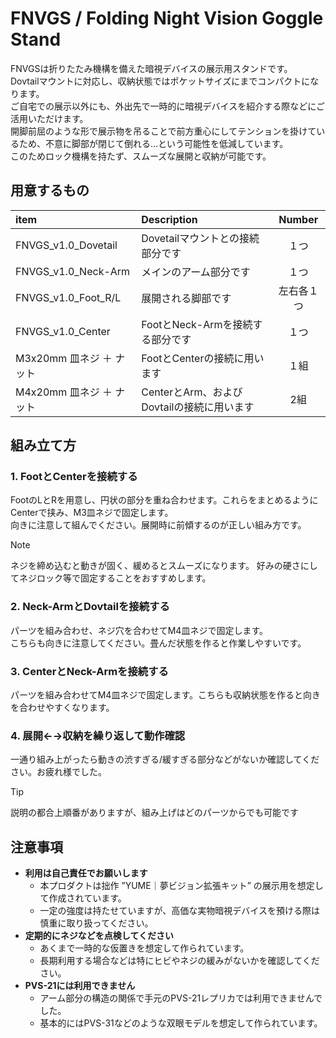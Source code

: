 # FNVGS / Folding Night Vision Goggle Stand
FNVGSは折りたたみ機構を備えた暗視デバイスの展示用スタンドです。  
Dovtailマウントに対応し、収納状態ではポケットサイズにまでコンパクトになります。  
ご自宅での展示以外にも、外出先で一時的に暗視デバイスを紹介する際などにご活用いただけます。  
開脚前屈のような形で展示物を吊ることで前方重心にしてテンションを掛けているため、不意に脚部が閉じて倒れる…という可能性を低減しています。  
このためロック機構を持たず、スムーズな展開と収納が可能です。  

## 用意するもの
| item | Description | Number |
| :--- | :--- | :---: |
| FNVGS_v1.0_Dovetail | Dovetailマウントとの接続部分です | １つ |
| FNVGS_v1.0_Neck-Arm | メインのアーム部分です | １つ |
| FNVGS_v1.0_Foot_R/L | 展開される脚部です | 左右各１つ |
| FNVGS_v1.0_Center | FootとNeck-Armを接続する部分です | １つ |
| M3x20mm 皿ネジ ＋ ナット | FootとCenterの接続に用います | １組 |
| M4x20mm 皿ネジ ＋ ナット | CenterとArm、およびDovtailの接続に用います | 2組 |

## 組み立て方
### **1. FootとCenterを接続する**
FootのLとRを用意し、円状の部分を重ね合わせます。これらをまとめるようにCenterで挟み、M3皿ネジで固定します。  
向きに注意して組んでください。展開時に前傾するのが正しい組み方です。
> [!NOTE]
> ネジを締め込むと動きが固く、緩めるとスムーズになります。
> 好みの硬さにしてネジロック等で固定することをおすすめします。

### **2. Neck-ArmとDovtailを接続する**
パーツを組み合わせ、ネジ穴を合わせてM4皿ネジで固定します。  
こちらも向きに注意してください。畳んだ状態を作ると作業しやすいです。

### **3. CenterとNeck-Armを接続する**
パーツを組み合わせてM4皿ネジで固定します。こちらも収納状態を作ると向きを合わせやすくなります。

### **4. 展開←→収納を繰り返して動作確認**
一通り組み上がったら動きの渋すぎる/緩すぎる部分などがないか確認してください。お疲れ様でした。
> [!TIP]
> 説明の都合上順番がありますが、組み上げはどのパーツからでも可能です

## 注意事項
- **利用は自己責任でお願いします**
  - 本プロダクトは拙作 ”YUME｜夢ビジョン拡張キット” の展示用を想定して作成されています。
  - 一定の強度は持たせていますが、高価な実物暗視デバイスを預ける際は慎重に取り扱ってください。
- **定期的にネジなどを点検してください**
  - あくまで一時的な仮置きを想定して作られています。
  - 長期利用する場合などは特にヒビやネジの緩みがないかを確認してください。
- **PVS-21には利用できません**
  - アーム部分の構造の関係で手元のPVS-21レプリカでは利用できませんでした。
  - 基本的にはPVS-31などのような双眼モデルを想定して作られています。
